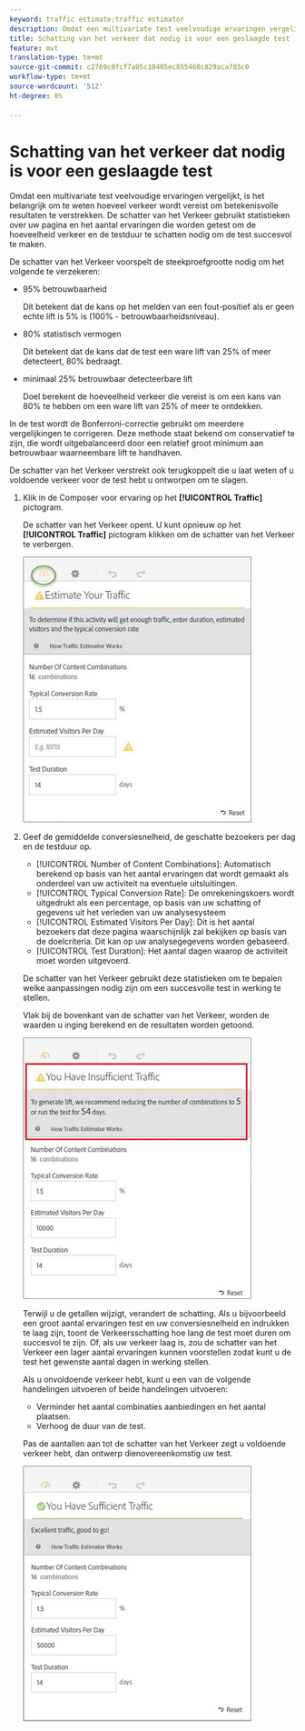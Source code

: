 ```yaml
---
keyword: traffic estimate;traffic estimator
description: Omdat een multivariate test veelvoudige ervaringen vergelijkt, is het belangrijk om te weten hoeveel verkeer wordt vereist om betekenisvolle resultaten te verstrekken. De Adobe Target Traffic Estimator gebruikt statistieken over uw pagina en het aantal ervaringen die worden getest om de hoeveelheid verkeer en de testduur te schatten nodig om de test succesvol te maken.
title: Schatting van het verkeer dat nodig is voor een geslaagde test
feature: mvt
translation-type: tm+mt
source-git-commit: c2769c0fcf7a05c10405ec855468c829aca785c0
workflow-type: tm+mt
source-wordcount: '512'
ht-degree: 0%

---
```



# Schatting van het verkeer dat nodig is voor een geslaagde test

Omdat een multivariate test veelvoudige ervaringen vergelijkt, is het belangrijk om te weten hoeveel verkeer wordt vereist om betekenisvolle resultaten te verstrekken. De schatter van het Verkeer gebruikt statistieken over uw pagina en het aantal ervaringen die worden getest om de hoeveelheid verkeer en de testduur te schatten nodig om de test succesvol te maken.

De schatter van het Verkeer voorspelt de steekproefgrootte nodig om het volgende te verzekeren:

* 95% betrouwbaarheid

   Dit betekent dat de kans op het melden van een fout-positief als er geen echte lift is 5% is (100% - betrouwbaarheidsniveau).
* 80% statistisch vermogen

   Dit betekent dat de kans dat de test een ware lift van 25% of meer detecteert, 80% bedraagt.
* minimaal 25% betrouwbaar detecteerbare lift

   Doel berekent de hoeveelheid verkeer die vereist is om een kans van 80% te hebben om een ware lift van 25% of meer te ontdekken.

In de test wordt de Bonferroni-correctie gebruikt om meerdere vergelijkingen te corrigeren. Deze methode staat bekend om conservatief te zijn, die wordt uitgebalanceerd door een relatief groot minimum aan betrouwbaar waarneembare lift te handhaven.

De schatter van het Verkeer verstrekt ook terugkoppelt die u laat weten of u voldoende verkeer voor de test hebt u ontworpen om te slagen.

1. Klik in de Composer voor ervaring op het **[!UICONTROL Traffic]** pictogram.

   De schatter van het Verkeer opent. U kunt opnieuw op het **[!UICONTROL Traffic]** pictogram klikken om de schatter van het Verkeer te verbergen.

   ![](assets/estimatorempty.png)

1. Geef de gemiddelde conversiesnelheid, de geschatte bezoekers per dag en de testduur op.

   * [!UICONTROL Number of Content Combinations]: Automatisch berekend op basis van het aantal ervaringen dat wordt gemaakt als onderdeel van uw activiteit na eventuele uitsluitingen.
   * [!UICONTROL Typical Conversion Rate]: De omrekeningskoers wordt uitgedrukt als een percentage, op basis van uw schatting of gegevens uit het verleden van uw analysesysteem
   * [!UICONTROL Estimated Visitors Per Day]: Dit is het aantal bezoekers dat deze pagina waarschijnlijk zal bekijken op basis van de doelcriteria. Dit kan op uw analysegegevens worden gebaseerd.
   * [!UICONTROL Test Duration]: Het aantal dagen waarop de activiteit moet worden uitgevoerd.

   De schatter van het Verkeer gebruikt deze statistieken om te bepalen welke aanpassingen nodig zijn om een succesvolle test in werking te stellen.

   Vlak bij de bovenkant van de schatter van het Verkeer, worden de waarden u inging berekend en de resultaten worden getoond.

   ![](assets/estimatorinsufficient.png)

   Terwijl u de getallen wijzigt, verandert de schatting. Als u bijvoorbeeld een groot aantal ervaringen test en uw conversiesnelheid en indrukken te laag zijn, toont de Verkeersschatting hoe lang de test moet duren om succesvol te zijn. Of, als uw verkeer laag is, zou de schatter van het Verkeer een lager aantal ervaringen kunnen voorstellen zodat kunt u de test het gewenste aantal dagen in werking stellen.

   Als u onvoldoende verkeer hebt, kunt u een van de volgende handelingen uitvoeren of beide handelingen uitvoeren:

   * Verminder het aantal combinaties aanbiedingen en het aantal plaatsen.
   * Verhoog de duur van de test.

   Pas de aantallen aan tot de schatter van het Verkeer zegt u voldoende verkeer hebt, dan ontwerp dienovereenkomstig uw test.

   ![](assets/estimatorok.png)

